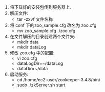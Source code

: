 1. 将下载好的安装包传到服务器上.
2. 解压文件:
     *  tar -zxvf 文件名称
3. 将 conf 下的zoo_sample.cfg 改名为 zoo.cfg
     *  mv zoo_sample.cfg ./zoo.cfg
4. 在文件解压的目录创建两个文件夹:
     * mkdir data
     * mkdir dataLog
5.  修改 zoo.cfg 中的配置:
     * vi zoo.cfg
     * dataLogDir=~/dataLog
     * dataDir=~/data
6. 启动服务:
     * cd  /home/ec2-user/zookeeper-3.4.8/bin/ 
     * sudo ./zkServer.sh start